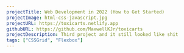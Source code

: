 ```yaml
---
projectTitle: Web Development in 2022 (How to Get Started)
projectImage: html-css-javascript.jpg
projectURL: https://toxicarts.netlify.app
githubURL: https://github.com/MaxwellKJr/toxicarts
projectDescription: Third project and it still looked like shit
tags: ["CSSGrid", "Flexbox"]
---
```

